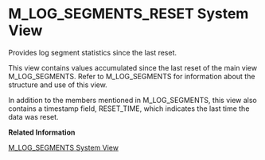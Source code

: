 <!-- loio20b49962751910149d82d0152cba7359 -->

# M\_LOG\_SEGMENTS\_RESET System View

Provides log segment statistics since the last reset.



This view contains values accumulated since the last reset of the main view M\_LOG\_SEGMENTS. Refer to M\_LOG\_SEGMENTS for information about the structure and use of this view.

In addition to the members mentioned in M\_LOG\_SEGMENTS, this view also contains a timestamp field, RESET\_TIME, which indicates the last time the data was reset.

**Related Information**  


[M\_LOG\_SEGMENTS System View](m-log-segments-system-view-20b475c.md "Provides log segment statistics.")

